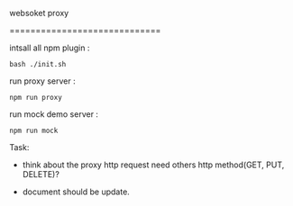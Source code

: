 websoket proxy

=============================

intsall all npm plugin :

	bash ./init.sh

run proxy server : 

	npm run proxy

run mock demo server :

	npm run mock


Task:

* think about the proxy http request need others http method(GET, PUT, DELETE)?

* document should be update.
